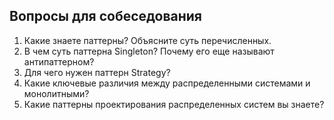 ## Вопросы для собеседования

1. Какие знаете паттерны? Объясните суть перечисленных.
2. В чем суть паттерна Singleton? Почему его еще называют антипаттерном?
3. Для чего нужен паттерн Strategy?
4. Какие ключевые различия между распределенными системами и монолитными?
5. Какие паттерны проектирования распределенных систем вы знаете?